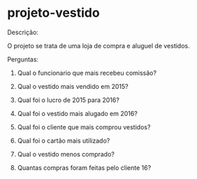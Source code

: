 # projeto-vestido

Descrição:

O projeto se trata de uma loja de compra e aluguel de vestidos.

Perguntas:

1) Qual o funcionario que mais recebeu comissão? 

2) Qual o vestido mais vendido em 2015?

3) Qual foi o lucro de 2015 para 2016?

4) Qual foi o vestido mais alugado em 2016?

5) Qual foi o cliente que mais comprou vestidos?

6) Qual foi o cartão mais utilizado?

7) Qual o vestido menos comprado?

8) Quantas compras foram feitas pelo cliente 16?

